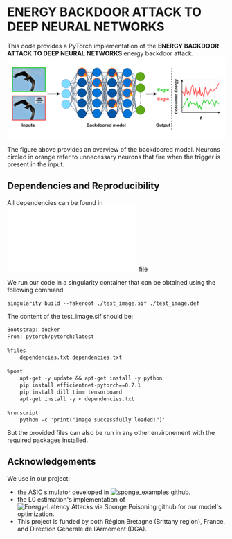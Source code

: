 # ENERGY BACKDOOR ATTACK TO DEEP NEURAL NETWORKS
This code provides a PyTorch implementation of the **ENERGY BACKDOOR ATTACK TO DEEP NEURAL NETWORKS** energy backdoor attack. 
![backdoored model](model.png)

The figure above provides an overview of the backdoored model. Neurons circled in orange refer to unnecessary neurons that fire when the trigger is present in the input.

## Dependencies and Reproducibility
All dependencies can be found in ![dependencies.txt](dependencies.txt) file

We run our code in a singularity container that can be obtained using the following command

```shell
singularity build --fakeroot ./test_image.sif ./test_image.def
```
The content of the test_image.sif should be:

```shell
Bootstrap: docker
From: pytorch/pytorch:latest

%files
    dependencies.txt dependencies.txt

%post
    apt-get -y update && apt-get install -y python    
    pip install efficientnet-pytorch==0.7.1
    pip install dill timm tensorboard
    apt-get install -y < dependencies.txt

%runscript
    python -c 'print("Image successfully loaded!")'
```
But the provided files can also be run in any other environement with the required packages installed.

## Acknowledgements
We use in our project:
  * the ASIC simulator developed in ![sponge_examples github](https://github.com/iliaishacked/sponge_examples).
  * the L0 estimation's implementation of ![Energy-Latency Attacks via Sponge Poisoning github](https://github.com/Cinofix/sponge_poisoning_energy_latency_attack) for our model's optimization.
  * This project is funded by both Région Bretagne (Brittany region), France, and Direction Générale de l’Armement (DGA).
